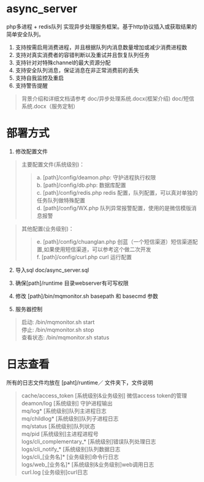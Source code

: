 # async_server
php多进程 + redis队列 实现异步处理服务框架。基于http协议插入或获取结果的简单安全队列。

1. 支持按需启用消费进程，并且根据队列内消息数量增加或减少消费进程数
2. 支持对真实消费者的容错判断以及重试并且恢复队列任务
3. 支持针对对特殊channel的最大资源分配
4. 支持安全队列消息，保证消息在非正常消费前的丢失
5. 支持自我监控及重启
6. 支持警告提醒

>背景介绍和详细文档请参考 doc/异步处理系统.docx(框架介绍)  doc/短信系统.docx（服务定制）
# 部署方式

1. 修改配置文件 <br>

>主要配置文件(系统级别)：<br>
>>a. [path]/config/deamon.php: 守护进程执行权限<br>
>>b. [path]/config/db.php: 数据库配置<br>
>>c. [path]/config/redis.php redis 配置，队列配置，可以真对单独的任务队列做特殊配置<br>
>>d. [path]/config/WX.php 队列异常报警配置，使用的是微信模版消息报警<br>

>其他配置(业务级别)：<br>
>>e. [path]/config/chuanglan.php 创蓝（一个短信渠道）短信渠道配置,如果使用短信渠道，可以参考这个做二次开发<br>
>>f. [path]/config/curl.php curl 运行配置<br>

2. 导入sql doc/async_server.sql

3. 确保[path]/runtime 目录webserver有可写权限

4. 修改 [path]/bin/mqmonitor.sh basepath 和 basecmd 参数

5. 服务器控制
>启动: /bin/mqmonitor.sh start<br>
>停止: /bin/mqmonitor.sh stop<br>
>查看状态: /bin/mqmonitor.sh status<br>

# 日志查看
所有的日志文件均放在 [paht]/runtime／ 文件夹下，文件说明<br>
>cache/access_token [系统级别&业务级别] 微信access token的管理<br>
>deamon/log [系统级别] 守护进程输出<br>
>mq/log* [系统级别]队列主进程日志<br>
>mq/childlog* [系统级别]队列子进程日志<br>
>mq/status [系统级别]队列状态<br>
>mq/pid [系统级别]主进程进程号<br>
>logs/cli_complementary_* [系统级别]错误队列处理日志<br>
>logs/cli_notify_* [系统级别]队列数据日志<br>
>logs/cli_[业务名]* [业务级别]命令行日志<br>
>logs/web_[业务名]* [系统级别&业务级别]web调用日志<br>
>curl.log [业务级别]curl日志<br>



